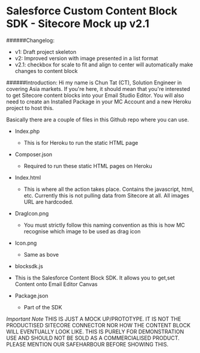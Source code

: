 # Salesforce Custom Content Block SDK - Sitecore Mock up v2.1

######Changelog:
- v1: 	Draft project skeleton
- v2: 	Improved version with image presented in a list format
- v2.1:	checkbox for scale to fit and align to center will automatically make changes to content block 


######Introduction:
Hi my name is Chun Tat (CT), Solution Engineer in covering Asia markets. If you're here, it should mean that you're interested to get Sitecore content blocks into your Email Studio Editor. You will also need to create an Installed Package in your MC Account and a new Heroku project to host this.

Basically there are a couple of files in this Github repo where you can use. 


- Index.php 
	- This is for Heroku to run the static HTML page

- Composer.json
	- Required to run these static HTML pages on Heroku

- Index.html
	- This is where all the action takes place. Contains the javascript, html, etc. Currently this is not pulling data from Sitecore at all. All images URL are hardcoded.

- DragIcon.png
	- You must strictly follow this naming convention as this is how MC recognise which image to be used as drag icon

- Icon.png
	- Same as bove

- blocksdk.js
 - This is the Salesforce Content Block SDK. It allows you to get,set Content onto Email Editor Canvas

- Package.json
	- Part of the SDK 

*Important Note*
THIS IS JUST A MOCK UP/PROTOTYPE. IT IS NOT THE PRODUCTISED SITECORE CONNECTOR NOR HOW THE CONTENT BLOCK WILL EVENTUALLY LOOK LIKE. THIS IS PURELY FOR DEMONSTRATION USE AND SHOULD NOT BE SOLD AS A COMMERCIALISED PRODUCT. PLEASE MENTION OUR SAFEHARBOUR BEFORE SHOWING THIS.